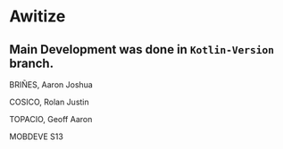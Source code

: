 # Awitize

## Main Development was done in `Kotlin-Version` branch.

BRIÑES, Aaron Joshua

COSICO, Rolan Justin

TOPACIO, Geoff Aaron

MOBDEVE S13
